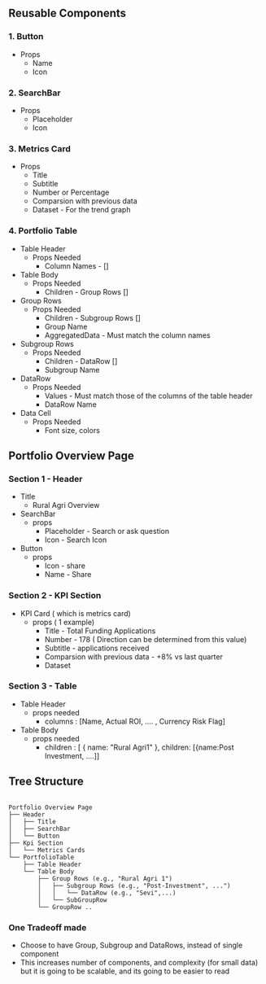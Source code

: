 ## Reusable Components

### 1. Button
* Props  
  * Name
  * Icon
### 2. SearchBar
* Props 
  * Placeholder
  * Icon
### 3. Metrics Card
* Props
    * Title
    * Subtitle
    * Number or Percentage
    * Comparsion with previous data
    * Dataset - For the trend graph
### 4. Portfolio Table
* Table Header
  * Props Needed
    * Column Names - []
* Table Body
  * Props Needed
    * Children - Group Rows []
* Group Rows
  * Props Needed 
    * Children - Subgroup Rows []
    * Group Name 
    * AggregatedData - Must match the column names
* Subgroup Rows
  * Props Needed
    * Children - DataRow []
    * Subgroup Name
* DataRow
  * Props Needed
      * Values - Must match those of the columns of the table header
      * DataRow Name
* Data Cell
  * Props Needed
    * Font size, colors 



## Portfolio Overview Page

### Section 1 - Header

* Title
  * Rural Agri Overview
* SearchBar
  * props 
    * Placeholder - Search or ask question
    * Icon - Search Icon
* Button 
  * props
    * Icon - share
    * Name - Share
### Section 2 - KPI Section
* KPI Card ( which is metrics card)
  * props ( 1 example)
    * Title - Total Funding Applications
    * Number - 178 ( Direction can be determined from this value)
    * Subtitle - applications received
    * Comparsion with previous data - +8% vs last quarter
    * Dataset
### Section 3 - Table
* Table Header
  * props needed
    * columns : [Name, Actual ROI, .... , Currency Risk Flag]
* Table Body
  * props needed
    * children : [ { name: "Rural Agri1" }, children: [{name:Post Investment, ....]]



## Tree Structure
```

Portfolio Overview Page
├── Header
│   ├── Title
│   ├── SearchBar
│   └── Button
├── Kpi Section
│   └── Metrics Cards 
└── PortfolioTable
    ├── Table Header
    └── Table Body
        ├── Group Rows (e.g., "Rural Agri 1")
        │   ├── Subgroup Rows (e.g., "Post-Investment", ...")
        │   │   └── DataRow (e.g., "Sevi",...)
        │   └── SubGroupRow 
        └── GroupRow ..       
```

### One Tradeoff made
- Choose to have Group, Subgroup and DataRows, instead of single component
- This increases number of components, and complexity (for small data) but it is going to be scalable, and its going to be easier to read


